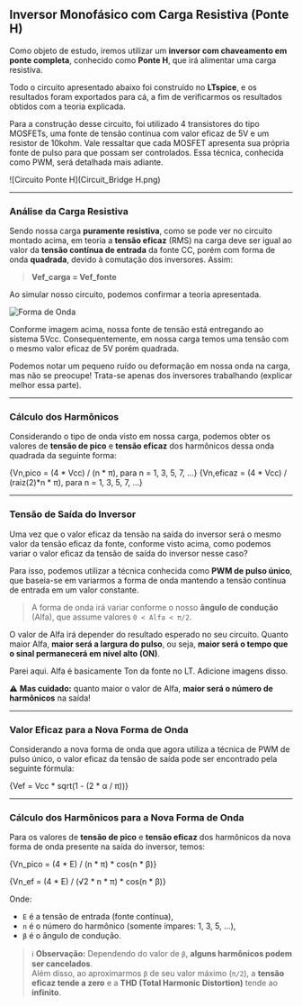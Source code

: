 ## Inversor Monofásico com Carga Resistiva (Ponte H)

Como objeto de estudo, iremos utilizar um **inversor com chaveamento em ponte completa**, conhecido como **Ponte H**, que irá alimentar uma carga resistiva.

Todo o circuito apresentado abaixo foi construído no **LTspice**, e os resultados foram exportados para cá, a fim de verificarmos os resultados obtidos com a teoria explicada.

Para a construção desse circuito, foi utilizado 4 transistores do tipo MOSFETs, uma fonte de tensão contínua com valor eficaz de 5V e um resistor de 10kohm. Vale ressaltar que cada MOSFET apresenta sua própria fonte de pulso para que possam ser controlados. Essa técnica, conhecida como PWM, será detalhada mais adiante.

![Circuito Ponte H](Circuit_Bridge H.png)

---

### Análise da Carga Resistiva

Sendo nossa carga **puramente resistiva**, como se pode ver no circuito montado acima, em teoria a **tensão eficaz** (RMS) na carga deve ser igual ao valor da **tensão contínua de entrada** da fonte CC, porém com forma de onda **quadrada**, devido à comutação dos inversores. Assim:

> **Vef_carga = Vef_fonte**

Ao simular nosso circuito, podemos confirmar a teoria apresentada.

![Forma de Onda](onda_saida.png)

Conforme imagem acima, nossa fonte de tensão está entregando ao sistema 5Vcc. Consequentemente, em nossa carga temos uma tensão com o mesmo valor eficaz de 5V porém quadrada.

Podemos notar um pequeno ruído ou deformação em nossa onda na carga, mas não se preocupe! Trata-se apenas dos inversores trabalhando (explicar melhor essa parte).

---

### Cálculo dos Harmônicos

Considerando o tipo de onda visto em nossa carga, podemos obter os valores de **tensão de pico** e **tensão eficaz** dos harmônicos dessa onda quadrada da seguinte forma:

{Vn,pico = (4 * Vcc) / (n * π), para n = 1, 3, 5, 7, ...}
{Vn,eficaz = (4 * Vcc) / (raiz(2)*n * π), para n = 1, 3, 5, 7, ...}

---

### Tensão de Saída do Inversor

Uma vez que o valor eficaz da tensão na saída do inversor será o mesmo valor da tensão eficaz da fonte, conforme visto acima, como podemos variar o valor eficaz da tensão de saída do inversor nesse caso?

Para isso, podemos utilizar a técnica conhecida como **PWM de pulso único**, que baseia-se em variarmos a forma de onda mantendo a tensão contínua de entrada em um valor constante.

> A forma de onda irá variar conforme o nosso **ângulo de condução** (Alfa), que assume valores `0 < Alfa < π/2`.

O valor de Alfa irá depender do resultado esperado no seu circuito. Quanto maior Alfa, **maior será a largura do pulso**, ou seja, **maior será o tempo que o sinal permanecerá em nível alto (ON)**.

Parei aqui. Alfa é basicamente Ton da fonte no LT. Adicione imagens disso.

⚠️ **Mas cuidado:** quanto maior o valor de Alfa, **maior será o número de harmônicos** na saída!

---

### Valor Eficaz para a Nova Forma de Onda

Considerando a nova forma de onda que agora utiliza a técnica de PWM de pulso único, o valor eficaz da tensão de saída pode ser encontrado pela seguinte fórmula:

{Vef = Vcc * sqrt(1 - (2 * α / π))}

---

### Cálculo dos Harmônicos para a Nova Forma de Onda

Para os valores de **tensão de pico** e **tensão eficaz** dos harmônicos da nova forma de onda presente na saída do inversor, temos:

{Vn_pico = (4 * E) / (n * π) * cos(n * β)}

{Vn_ef = (4 * E) / (√2 * n * π) * cos(n * β)}

Onde:

- `E` é a tensão de entrada (fonte contínua),
- `n` é o número do harmônico (somente ímpares: 1, 3, 5, ...),
- `β` é o ângulo de condução.

> ℹ️ **Observação:** Dependendo do valor de `β`, **alguns harmônicos podem ser cancelados**.  
> Além disso, ao aproximarmos `β` de seu valor máximo (`π/2`), a **tensão eficaz tende a zero** e a **THD (Total Harmonic Distortion)** tende ao **infinito**.
